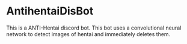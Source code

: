 # AntihentaiDisBot

This is a ANTI-Hentai discord bot. This bot uses a convolutional neural network to detect images of hentai and immediately deletes them.

